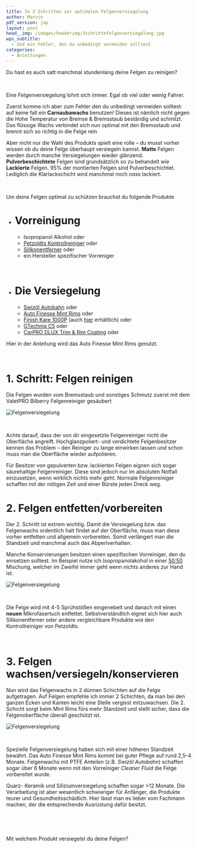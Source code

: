 ```yaml
---
title: In 3 Schritten zur optimalen Felgenversiegelung
author: Marvin
pdf_version: jap
layout: post
head__img: /images/headerimg/3schrittefelgenversiegelung.jpg
wps_subtitle:
  - Und ein Fehler, den du unbedingt vermeiden solltest
categories:
  - Anleitungen
---
```

Du hast es auch satt manchmal stundenlang deine Felgen zu reinigen?

&nbsp;

Eine Felgenversiegelung lohnt sich immer. Egal ob viel oder wenig Fahrer.

Zuerst komme ich aber zum Fehler den du unbedingt vermeiden solltest: auf keine fall ein **Carnaubawachs** benutzen! Dieses ist nämlich nicht gegen die Hohe Temperatur von Bremse & Bremsstaub beständig und schmilzt. Das flüssige Wachs verbindet sich nun optimal mit den Bremsstaub und brennt sich so richtig in die Felge rein

Aber nicht nur die Wahl des Produkts spielt eine rolle &#8211; du musst vorher wissen ob du deine Felge überhaupt versiegeln kannst. **Matte** Felgen werden durch manche Versiegelungen wieder glänzend. **Pulverbeschichtete** Felgen sind grundsätzlich so zu behandelt wie **Lackierte** Felgen. 95% der montierten Felgen sind Pulverbeschichtet. Lediglich die Klarlackschicht wird manchmal noch *nass* lackiert.

&nbsp;

Um deine Felgen optimal zu schützen brauchst du folgende Produkte

*   # Vorreinigung
    
    *   Isopropanol Alkohol oder
    *   <a title="Vorbereitung zur Felgenversiegelung" href="http://www.petzoldts.de/shop/Kontroll-Reiniger-zur-Politurkontrolle,-Petzoldts-p-1960.html" target="_blank">Petzoldts Kontrollreiniger</a> oder
    *   <a title="Vorbeitung zur Felgenversiegelung" href="http://www.carparts-koeln.de/shop/spezialreiniger.3757/818694" target="_blank">Silikonentferner</a> oder
    *   ein Hersteller spezifischer Vorreniger

&nbsp;

*   # Die Versiegelung
    
    *   <a title="Felgenwachs mit PTFE" href="http://www.traumglanz.de/epages/15488814.sf/de_DE/?ObjectPath=/Shops/15488814/Products/SWFLGABHN200&ViewAction=ViewProduct" target="_blank">Swizöl Autobahn</a> oder
    *   <a href="http://www.lupus-autopflege.de/Auto-Finesse-Mint-rims-wheel-sealant-100ml" target="_blank">Auto Finesse Mint Rims</a> oder
    *   <a href="http://www.lupus-autopflege.de/Finish-Kare-1000P-Hi-Temp-Paste-Wax-412gr" target="_blank">Finish Kare 1000P</a> (auch <a href="http://www.blingstyleshop.de/product_info.php?info=p533_finish-kare-1000p-hi-temp-paste-wax.html" target="_blank">hier</a> erhältlich) oder
    *   <a title="Felgenkonservierung" href="http://www.autopflege24.net/ap24shop/gtechniq-c5-wheel-armour-felgenversiegelung.html" target="_blank">GTechniq C5</a> oder
    *   <a title="Langzeitversiegelung für Felgen" href="http://www.carparts-koeln.de/shop/versiegelung-wax.5405/894343" target="_blank">CarPRO DLUX Trim & Rim Coating</a> oder

Hier in der Anleitung wird das Auto Finesse Mint Rims genutzt.

&nbsp;

# 1. Schritt: Felgen reinigen

Die Felgen wurden vom Bremsstaub und sonstiges Schmutz zuerst mit dem ValetPRO Bilberry Felgenreiniger gesäubert

![Felgenversiegelung](https://glossboss.de/images/local/felgenversiegelung/IMG_8328.jpg)

&nbsp;

Achte darauf, dass der von dir eingesetzte Felgenreiniger nicht die Oberfläche angreift. Hochglanzpoliert- und verdichtete Felgenbesitzer kennen das Problem &#8211; den Reiniger zu lange einwirken lassen und schon muss man die Oberfläche wieder aufpolieren.

Für Besitzer von gepulverten bzw. lackierten Felgen eignen sich sogar säurehaltige Felgenreiniger. Diese sind jedoch nur im absoluten Notfall einzusetzen, wenn wirklich nichts mehr geht. Normale Felgenreiniger schaffen mit der nötigen Zeit und einer Bürste jeden Dreck weg.

# 2. Felgen entfetten/vorbereiten

Der 2. Schriitt ist extrem wichtig. Damit die Versiegelung bzw. das Felgenwachs ordentlich halt findet auf der Oberfläche, muss man diese vorher entfetten und allgemein vorbereiten. Somit verlängert man die Standzeit und manchmal auch das Abperlverhalten.

Manche Konservierungen besitzen einen spezifischen Vorreiniger, den du einsetzen solltest. Im Beispiel nutze ich Isopropanolakohol in einer <span style="text-decoration: underline;">50:50</span> Mischung, welcher im Zweifel immer geht wenn nichts anderes zur Hand ist.

![Felgenversiegelung](https://glossboss.de/images/local/felgenversiegelung/IMG_8332.jpg)

&nbsp;

Die Felge wird mit 4-5 Sprühstößen eingenebelt und danach mit einen **neuen** Mikrofasertuch entfettet. Selbstverständlich eignet sich hier auch Silikonentferner oder andere vergleichbare Produkte wie den Kontrollreiniger von Petzoldts.

&nbsp;

# 3. Felgen wachsen/versiegeln/konservieren

Nun wird das Felgenwachs in 2 dünnen Schichten auf die Felge aufgetragen. Auf Felgen empfehle ich immer 2 Schichten, da man bei den ganzen Ecken und Kanten leicht eine Stelle vergisst mitzuwachsen. Die 2. Schicht sorgt beim Mint Rims fürs mehr Standzeit und stellt sicher, dass die Felgenoberfläche überall geschützt ist.

![Felgenversiegelung](https://glossboss.de/images/local/felgenversiegelung/IMG_8333.jpg)

&nbsp;

Spezielle Felgenversiegelung haben sich mit einer höheren Standzeit bewährt. Das Auto Finesse Mint Rims kommt bei guter Pflege auf rund 2,5-4 Monate. Felgenwachs mit PTFE Anteilen (z.B. *Swizöl Autobahn*) schaffen sogar über 6 Monate wenn mit den Vorreiniger *Cleaner Fluid* die Felge vorbereitet wurde.

Quarz- Keramik und Siliziumversiegelung schaffen sogar >12 Monate. Die Verarbeitung ist aber wesentlich schwieriger für Anfänger, die Produkte teurer und Gesundheitsschädlich. Hier lässt man es lieber vom Fachmann machen, der die entsprechende Ausrüstung dafür besitzt.

&nbsp;

&nbsp;

Mit welchem Produkt versiegelst du deine Felgen?

